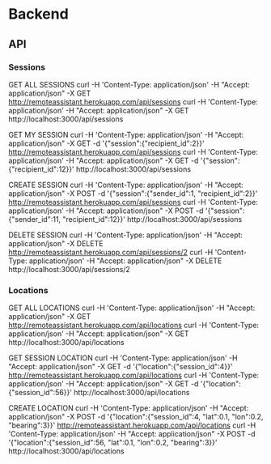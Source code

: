 Backend
=======

API
---

### Sessions ###

GET ALL SESSIONS
curl -H 'Content-Type: application/json' -H "Accept: application/json" -X GET http://remoteassistant.herokuapp.com/api/sessions
curl -H 'Content-Type: application/json' -H "Accept: application/json" -X GET http://localhost:3000/api/sessions

GET MY SESSION
curl -H 'Content-Type: application/json' -H "Accept: application/json" -X GET -d '{"session":{"recipient_id":2}}' http://remoteassistant.herokuapp.com/api/sessions
curl -H 'Content-Type: application/json' -H "Accept: application/json" -X GET -d '{"session":{"recipient_id":12}}' http://localhost:3000/api/sessions

CREATE SESSION
curl -H 'Content-Type: application/json' -H "Accept: application/json" -X POST -d '{"session":{"sender_id":1, "recipient_id":2}}' http://remoteassistant.herokuapp.com/api/sessions
curl -H 'Content-Type: application/json' -H "Accept: application/json" -X POST -d '{"session":{"sender_id":11, "recipient_id":12}}' http://localhost:3000/api/sessions

DELETE SESSION
curl -H 'Content-Type: application/json' -H "Accept: application/json" -X DELETE http://remoteassistant.herokuapp.com/api/sessions/2
curl -H 'Content-Type: application/json' -H "Accept: application/json" -X DELETE http://localhost:3000/api/sessions/2

### Locations ###

GET ALL LOCATIONS
curl -H 'Content-Type: application/json' -H "Accept: application/json" -X GET http://remoteassistant.herokuapp.com/api/locations
curl -H 'Content-Type: application/json' -H "Accept: application/json" -X GET http://localhost:3000/api/locations

GET SESSION LOCATION
curl -H 'Content-Type: application/json' -H "Accept: application/json" -X GET -d '{"location":{"session_id":4}}' http://remoteassistant.herokuapp.com/api/locations
curl -H 'Content-Type: application/json' -H "Accept: application/json" -X GET -d '{"location":{"session_id":56}}' http://localhost:3000/api/locations

CREATE LOCATION
curl -H 'Content-Type: application/json' -H "Accept: application/json" -X POST -d '{"location":{"session_id":4, "lat":0.1, "lon":0.2, "bearing":3}}' http://remoteassistant.herokuapp.com/api/locations
curl -H 'Content-Type: application/json' -H "Accept: application/json" -X POST -d '{"location":{"session_id":56, "lat":0.1, "lon":0.2, "bearing":3}}' http://localhost:3000/api/locations
